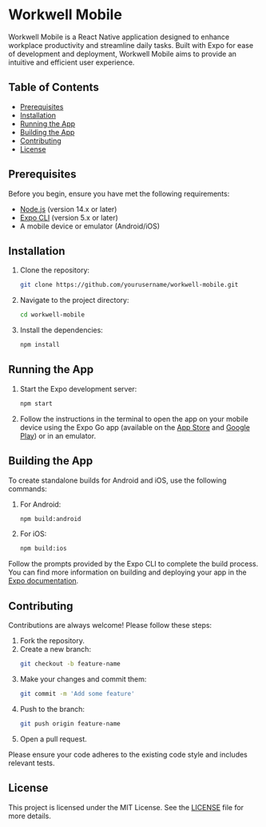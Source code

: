 # Workwell Mobile

Workwell Mobile is a React Native application designed to enhance workplace productivity and streamline daily tasks. Built with Expo for ease of development and deployment, Workwell Mobile aims to provide an intuitive and efficient user experience.

## Table of Contents

<!-- - [Features](#features) -->
- [Prerequisites](#prerequisites)
- [Installation](#installation)
- [Running the App](#running-the-app)
- [Building the App](#building-the-app)
- [Contributing](#contributing)
- [License](#license)

<!-- ## Features

- Task management
- Real-time notifications
- Calendar integration
- Team collaboration tools -->

## Prerequisites

Before you begin, ensure you have met the following requirements:

- [Node.js](https://nodejs.org/) (version 14.x or later)
- [Expo CLI](https://docs.expo.dev/get-started/installation/) (version 5.x or later)
- A mobile device or emulator (Android/iOS)

## Installation

1. Clone the repository:
    ```bash
    git clone https://github.com/yourusername/workwell-mobile.git
    ```
2. Navigate to the project directory:
    ```bash
    cd workwell-mobile
    ```
3. Install the dependencies:
    ```bash
    npm install
    ```

## Running the App

1. Start the Expo development server:
    ```bash
    npm start
    ```
2. Follow the instructions in the terminal to open the app on your mobile device using the Expo Go app (available on the [App Store](https://apps.apple.com/app/expo-go/id982107779) and [Google Play](https://play.google.com/store/apps/details?id=host.exp.exponent)) or in an emulator.

## Building the App

To create standalone builds for Android and iOS, use the following commands:

1. For Android:
    ```bash
    npm build:android
    ```

2. For iOS:
    ```bash
    npm build:ios
    ```

Follow the prompts provided by the Expo CLI to complete the build process. You can find more information on building and deploying your app in the [Expo documentation](https://docs.expo.dev/distribution/building-standalone-apps/).

## Contributing

Contributions are always welcome! Please follow these steps:

1. Fork the repository.
2. Create a new branch:
    ```bash
    git checkout -b feature-name
    ```
3. Make your changes and commit them:
    ```bash
    git commit -m 'Add some feature'
    ```
4. Push to the branch:
    ```bash
    git push origin feature-name
    ```
5. Open a pull request.

Please ensure your code adheres to the existing code style and includes relevant tests.

## License

This project is licensed under the MIT License. See the [LICENSE](LICENSE) file for more details.
